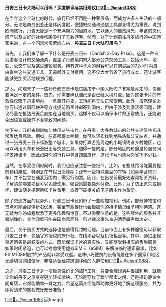 **丹麥三日卡大陆可以用吗？深度解读与实用建议[[TG💪+ @esim1088](https://t.me/s/esim1088)]**

在当今这个全球化的时代，旅行已经不再是一种奢侈品，而成为许多人生活的一部分。无论是商务出差还是休闲度假，便捷的交通和通信工具都显得尤为重要。说到欧洲旅行，丹麦无疑是一个充满魅力的目的地。它以迷人的自然风光、丰富的文化遗产以及友好的社会氛围吸引了无数游客。然而，对于计划前往丹麦旅行的中国游客来说，有一个问题常常萦绕心头：**丹麦三日卡大陆可用吗？**

首先，让我们来了解一下什么是丹麦三日卡（Danish 3-Day Pass）。这是一种专为游客设计的交通通票，覆盖了丹麦境内的大部分公共交通工具，包括火车、地铁、公交车以及某些渡轮服务。持有这种卡片的游客可以在购买后的72小时内自由乘坐这些交通工具，无需额外支付费用。这不仅大大节省了旅行成本，还让游客能够更加灵活地规划行程。

那么，问题来了——这种丹麦三日卡是否适用于中国大陆呢？答案是肯定的，但需要满足一定的条件。首先，你需要确认自己是否已经入境丹麦。因为这张卡片的有效性仅限于丹麦境内，一旦离开丹麦，其功能将无法正常使用。此外，虽然理论上你可以通过国际快递等方式提前购买并邮寄到国内，但由于涉及到激活等问题，建议尽量在抵达丹麦后直接在当地购买。这样不仅可以确保卡片的正常使用，还能避免因语言或操作不当导致的问题。

接下来，我们来聊聊如何使用这张卡片。在丹麦，大多数城市的公共交通系统都非常发达且高效。例如，在首都哥本哈根，你可以轻松找到地铁站和公交站点，并通过一张丹麦三日卡畅游整个城市。如果你打算游览周边的小城镇或者乡村地区，也可以利用火车和长途巴士等交通工具。值得一提的是，部分地区的短途渡轮服务同样支持该卡，因此如果你的行程中包含跨海旅行，这张卡片也能为你省下不少钱。

当然，在享受便利的同时，我们也应该注意一些细节。比如，有些线路可能需要提前预约座位，特别是在节假日高峰期；还有一些特殊类型的车辆（如豪华卧铺列车）并不包含在通票范围内，需另行购票。因此，在出发前最好先查阅相关资料，了解清楚哪些项目可以免费使用，哪些则需要额外付费。此外，为了防止遗失或损坏，建议随身携带两张卡片备用，或者下载相关的电子版本作为备份。

除了交通方面的优势外，丹麦三日卡还附带了一些附加福利。例如，部分博物馆和景点可能会提供折扣优惠，甚至有些餐厅也会根据你的持卡情况给予特别待遇。这无疑为你的旅程增添了更多乐趣和惊喜。不过需要注意的是，这些额外的服务并非强制性的，具体政策可能会因商家而异，所以建议事先咨询清楚后再做决定。

最后，关于购买方式的选择也是值得探讨的话题。目前市面上有多种途径可以获取丹麦三日卡，包括官方授权的旅行社、在线平台以及机场柜台等。其中，通过正规渠道购买是最稳妥的方式，既能保证卡片的真实性，又能享受到相应的售后服务。如果时间紧迫，也可以考虑使用虚拟SIM卡（eSIM）来解决临时通讯需求，比如ESIM1088提供的产品就非常受欢迎。这种小巧便携的设备能够在多个国家和地区无缝切换网络信号，非常适合经常跨国移动的人群使用[[TG💪+ @esim1088](https://t.me/s/esim1088)]。

总之，丹麦三日卡是一项极具性价比的旅行工具，只要合理规划并善加利用，就能让你的丹麦之旅变得更加轻松愉快。无论是穿梭于繁华都市之间，还是探访静谧乡间角落，它都能助你一臂之力。希望这篇介绍能帮助你更好地了解这项服务，并为即将到来的旅程做好充分准备！

[[TG💪+ @esim1088](https://t.me/s/esim1088) ![Image](https://i.postimg.cc/4NQfJmqS/Snipaste-2025-05-13-00-14-12.png)]